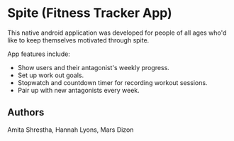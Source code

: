 # Spite (Fitness Tracker App)

This native android application was developed for people of all ages who'd like to keep themselves motivated through spite.

App features include: 
- Show users and their antagonist's weekly progress.
- Set up work out goals.
- Stopwatch and countdown timer for recording workout sessions.
- Pair up with new antagonists every week.

## Authors
Amita Shrestha, Hannah Lyons, Mars Dizon
